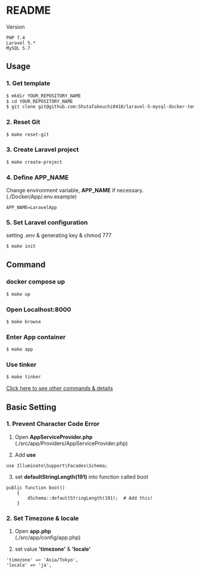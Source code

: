 # README

Version
```
PHP 7.4
Laravel 5.*
MySQL 5.7
```

## Usage

### 1. Get template

```bash
$ mkdir YOUR_REPOSITORY_NAME
$ cd YOUR_REPOSITORY_NAME
$ git clone git@github.com:ShutaTakeuchi0410/laravel-5-mysql-docker-template.git .
```

### 2. Reset Git

```bash
$ make reset-git
```

### 3. Create Laravel project

```bash
$ make create-project
```

### 4. Define APP_NAME
Change environment variable,  **APP_NAME** if necessary.  
(./Docker/App/.env.example)
```
APP_NAME=LaravelApp
```

### 5. Set Laravel configuration
setting .env & generating key & chmod 777

```bash
$ make init
```

## Command

### docker compose up

```bash
$ make up
```

### Open Localhost:8000

```bash
$ make browse
```

### Enter App container

```bash
$ make app
```

### Use tinker

```bash
$ make tinker
```

[Click here to see other commands & details](Makefile)

## Basic Setting

### 1. Prevent Character Code Error

1. Open **AppServiceProvider.php**  
(./src/app/Providers/AppServiceProvider.php)

2. Add **use**
```
use Illuminate\Support\Facades\Schema;
```

3. set **defaultStringLength(191)** into function called *boot*
```
public function boot()
    {
        dSchema::defaultStringLength(191);  # Add this!
    }
```

### 2. Set Timezone & locale

1. Open **app.php**  
(./src/app/config/app.php)

2. set value **'timezone'** & **'locale'**
```
'timezone' => 'Asia/Tokyo',
'locale' => 'ja',
```
